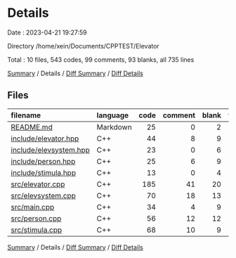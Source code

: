 # Details

Date : 2023-04-21 19:27:59

Directory /home/xein/Documents/CPPTEST/Elevator

Total : 10 files,  543 codes, 99 comments, 93 blanks, all 735 lines

[Summary](results.md) / Details / [Diff Summary](diff.md) / [Diff Details](diff-details.md)

## Files
| filename | language | code | comment | blank | total |
| :--- | :--- | ---: | ---: | ---: | ---: |
| [README.md](/README.md) | Markdown | 25 | 0 | 2 | 27 |
| [include/elevator.hpp](/include/elevator.hpp) | C++ | 44 | 8 | 9 | 61 |
| [include/elevsystem.hpp](/include/elevsystem.hpp) | C++ | 23 | 0 | 6 | 29 |
| [include/person.hpp](/include/person.hpp) | C++ | 25 | 6 | 9 | 40 |
| [include/stimula.hpp](/include/stimula.hpp) | C++ | 13 | 0 | 4 | 17 |
| [src/elevator.cpp](/src/elevator.cpp) | C++ | 185 | 41 | 20 | 246 |
| [src/elevsystem.cpp](/src/elevsystem.cpp) | C++ | 70 | 18 | 13 | 101 |
| [src/main.cpp](/src/main.cpp) | C++ | 34 | 4 | 9 | 47 |
| [src/person.cpp](/src/person.cpp) | C++ | 56 | 12 | 12 | 80 |
| [src/stimula.cpp](/src/stimula.cpp) | C++ | 68 | 10 | 9 | 87 |

[Summary](results.md) / Details / [Diff Summary](diff.md) / [Diff Details](diff-details.md)